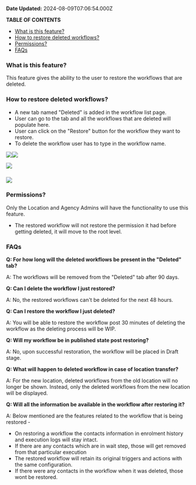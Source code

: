 **Date Updated:** 2024-08-09T07:06:54.000Z
  
  
**TABLE OF CONTENTS**

* [What is this feature?](#What-is-this-feature?)
* [How to restore deleted workflows?](#How-to-restore-deleted-workflows?)
* [Permissions?](#Permissions?)
* [FAQs](#FAQs)

  
### **What is this feature?**

  
This feature gives the ability to the user to restore the workflows that are deleted. 

  
### **How to restore deleted workflows?**

  
* A new tab named "Deleted" is added in the workflow list page.
* User can go to the tab and all the workflows that are deleted will populate here.
* User can click on the "Restore" button for the workflow they want to restore.
* To delete the workflow user has to type in the workflow name.
  
  
![](https://s3.amazonaws.com/cdn.freshdesk.com/data/helpdesk/attachments/production/155027375983/original/YCrdKoZiAzOKTfCFLkf1zEpOixNX7y2yOQ.jpeg?1718012597)![](https://s3.amazonaws.com/cdn.freshdesk.com/data/helpdesk/attachments/production/155027376022/original/95nUTMi604NR3kbUz-beus1GqsiUCeiGTQ.png?1718012617)
  
  
![](https://s3.amazonaws.com/cdn.freshdesk.com/data/helpdesk/attachments/production/155027936492/original/PbLj1rf4P0x6fhUXtqNSPxUy0luRl9twtQ.png?1718884397)

###   
![](https://s3.amazonaws.com/cdn.freshdesk.com/data/helpdesk/attachments/production/155027376102/original/oEQzixeHxY0uq9txOqlff8_iFQzDHNNMHw.png?1718012648)

###   

### **Permissions?**

  
Only the Location and Agency Admins will have the functionality to use this feature.

* The restored workflow will not restore the permission it had before getting deleted, it will move to the root level.

  
### **FAQs**

  
**Q: For how long will the deleted workflows be present in the "Deleted" tab?**

A: The workflows will be removed from the "Deleted" tab after 90 days.

  
**Q: Can I delete the workflow I just restored?**

A: No, the restored workflows can't be deleted for the next 48 hours.

  
**Q: Can I restore the workflow I just deleted?**

A: You will be able to restore the workflow post 30 minutes of deleting the workflow as the deleting process will be WIP.

  
**Q: Will my workflow be in published state post restoring?**

A: No, upon successful restoration, the workflow will be placed in Draft stage.

  
**Q: What will happen to deleted workflow in case of location transfer?**

A: For the new location, deleted workflows from the old location will no longer be shown. Instead, only the deleted workflows from the new location will be displayed.

**Q: Will all the information be available in the workflow after restoring it?**

A: Below mentioned are the features related to the workflow that is being restored - 

* On restoring a workflow the contacts information in enrolment history and execution logs will stay intact.
* If there are any contacts which are in wait step, those will get removed from that particular execution
* The restored workflow will retain its original triggers and actions with the same configuration.
* If there were any contacts in the workflow when it was deleted, those wont be restored.

  